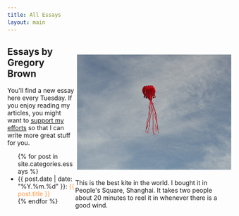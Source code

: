 ```yaml
---
title: All Essays
layout: main
---
```


<div style="width: 350px; float: right; margin-top: 30px">
<img src="/images/octopus_kite.jpg" style="border: 4px solid white; width: 350px; margin-top: 0px;">

<p style="font-size: 1.0em">This is the best kite in the world. I bought it in People's Square, Shanghai. It takes two people about 20 minutes to reel it in whenever there is a good wind.</p>
</div>

<div style="width: 400; height: 425px;">
<h2>Essays by Gregory Brown</h2>

<p>You'll find a new essay here every Tuesday. If you enjoy reading my articles, you might want to <a href="">support my efforts</a> so that I can write more great stuff for you.</p>

<ul>
{% for post in site.categories.essays %}
  <li>{{ post.date | date: "%Y.%m.%d" }}: <a href="{{post.url}}" style="color: #ff9640; text-decoration: none;">{{ post.title }}</a></li>
{% endfor %}
</ul>

</div>
